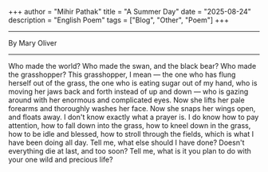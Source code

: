+++
author = "Mihir Pathak"
title = "A Summer Day"
date = "2025-08-24"
description = "English Poem"
tags = ["Blog", "Other", "Poem"]
+++

---

By Mary Oliver

---

Who made the world?
Who made the swan, and the black bear?
Who made the grasshopper?
This grasshopper, I mean —
the one who has flung herself out of the grass,
the one who is eating sugar out of my hand,
who is moving her jaws back and forth instead of up and down —
who is gazing around with her enormous and complicated eyes.
Now she lifts her pale forearms and thoroughly washes her face.
Now she snaps her wings open, and floats away.
I don't know exactly what a prayer is.
I do know how to pay attention, how to fall down
into the grass, how to kneel down in the grass,
how to be idle and blessed, how to stroll through the fields,
which is what I have been doing all day.
Tell me, what else should I have done?
Doesn't everything die at last, and too soon?
Tell me, what is it you plan to do
with your one wild and precious life?
